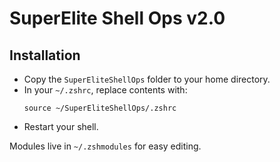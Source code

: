 # SuperElite Shell Ops v2.0

## Installation
- Copy the `SuperEliteShellOps` folder to your home directory.
- In your `~/.zshrc`, replace contents with:
  ```
  source ~/SuperEliteShellOps/.zshrc
  ```
- Restart your shell.

Modules live in `~/.zshmodules` for easy editing.
